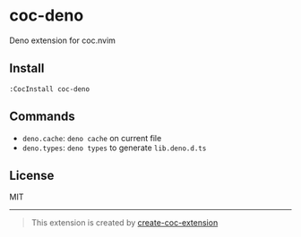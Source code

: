 # coc-deno

Deno extension for coc.nvim

## Install

`:CocInstall coc-deno`

## Commands

- `deno.cache`: `deno cache` on current file
- `deno.types`: `deno types` to generate `lib.deno.d.ts`

## License

MIT

---

> This extension is created by [create-coc-extension](https://github.com/fannheyward/create-coc-extension)
